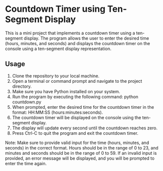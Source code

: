 # Countdown Timer using Ten-Segment Display

This is a mini project that implements a countdown timer using a ten-segment display.
The program allows the user to enter the desired time (hours, minutes, and seconds) and displays the countdown timer on the console using a ten-segment display representation.

## Usage

1. Clone the repository to your local machine.
2. Open a terminal or command prompt and navigate to the project directory.
3. Make sure you have Python installed on your system.
4. Run the program by executing the following command:
   python countdown.py
5. When prompted, enter the desired time for the countdown timer in the format: HH:MM:SS (hours:minutes:seconds).
6. The countdown timer will be displayed on the console using the ten-segment display.
7. The display will update every second until the countdown reaches zero.
8. Press Ctrl-C to quit the program and exit the countdown timer.

Note: Make sure to provide valid input for the time (hours, minutes, and seconds) in the correct format. 
Hours should be in the range of 0 to 23, and minutes and seconds should be in the range of 0 to 59. 
If an invalid input is provided, an error message will be displayed, and you will be prompted to enter the time again.
